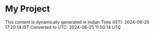 # My Project

This content is dynamically generated in Indian Time (IST): 2024-06-25 17:20:14 IST
Converted to UTC: 2024-06-25 11:50:14 UTC
